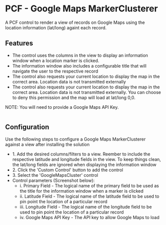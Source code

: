 <h1>PCF - Google Maps MarkerClusterer</h1>
A PCF control to render a view of records on Google Maps using the location information (lat/long) againt each record.

<h2>Features</h2>
<ul>
  <li>The control uses the columns in the view to display an information window when a location marker is clicked.</li>
  <li>The information window also includes a configurable title that will navigate the user to the respective record</li>
  <li>The control also requests your current location to display the map in the correct area. Location data is not transmitted externally</li>
  <li>The control also requests your current location to display the map in the correct area. Location data is not transmitted externally. You can choose to deny this permission and the map will load at lat/long 0,0.</li>
</ul>

<p>NOTE: You will need to provide a Google Maps API Key.</p>

<img src='https://lh3.googleusercontent.com/pQmGzA885G_inNB10s5185Oc2s1I3yekjY8Kj3P43yUK8VlZJo7UYc3Vf4QbywsuCHfrMXUDnuGSdsvjEE08ux2xTxonQqeotZvb_JmbMWfLjvPJAgBg2A3na4eWN1FKIxXbAb8iW68P3kmnjLNo2wvSbf8u1_o4DbxmtMOP9I41nt0OkRfWJJRMsynUn0lDo0lrR3h32D-rV56AM-m8TJhMHy3JNEVpExHHduP9NyMUe7ckm1j5rsvgUwZXcVe8swxlNcjTkpYF1AKl2jypVbU-qWr7vqAB1Q2yOXBlJ0lvGZOoI3jsXBsQih-3XOmdwxqRknVPVnDhtwTGyCVLHMcbTBlVFmVbDjIS4YwRA_oVZCy7Qc0xaUgtm-wAZahVCfhPeWJNg86Y1eHeB2cg-tqL89qQt0pZAZmM-v0M8vARpn1RhwcYRyVrBS6xH68DrVXI_-DdB5_aFXR6y5bTnU85Zxqhggvjkusg-2v4jf4_Vy73KZPZDgV-Rn_WlJlRKM1ISqiVNRZaEOqJRDF94d5YQs7cR7rFc5NPDdy-8Ihv8sMDB09nJg9do6lkUBYuSz_iX_0M8lzoHZDekCsE3UbNc_kcMjC8oRwsVCMuqhD05afLZdgYyuOjiYBewNX0MoL7VkczBRy9zoePxgpnnNUrC6VarMtiaUlXRh0pciKPm7EXSKC8reU=w1669-h905-no' alt='' >
</br>

<h2>Configuration</h2>

<p>Use the following steps to configure a Google Maps MarkerClusterer against a view after installing the solution</p>

<ul>
  <li>1. Add the desired columns/filters to a view. Reember to include the respective latitude and longitude fields in the view. To keep     things clean, the lat/long fields are ignored when displaying the information window</li>
  <li>2. Click the 'Custom Control' button to add the control</li>
  <li>3. Select the 'GoogleMapsCluster' control</li>
  <li>
     Control parameters (Screenshot below):
      <ul>
        <li>i. Primary Field - The logical name of the primary field to be used as the title for the information window when a marker is clicked</li>
        <li>ii. Latitude Field - The logical name of the latitude field to be used to pin point the location of a particular record</li>
        <li>iii. Longitude Field - The logical name of the longitude field to be used to pin point the location of a particular record</li>
        <li>iv. Google Maps API Key - The API key to allow Google Maps to load</li>
      </ul>
  </li>
  
</ul>
